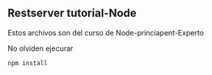 ## Restserver tutorial-Node

Estos archivos son del curso de Node-princiapent-Experto

No olviden ejecurar
```
npm install
```